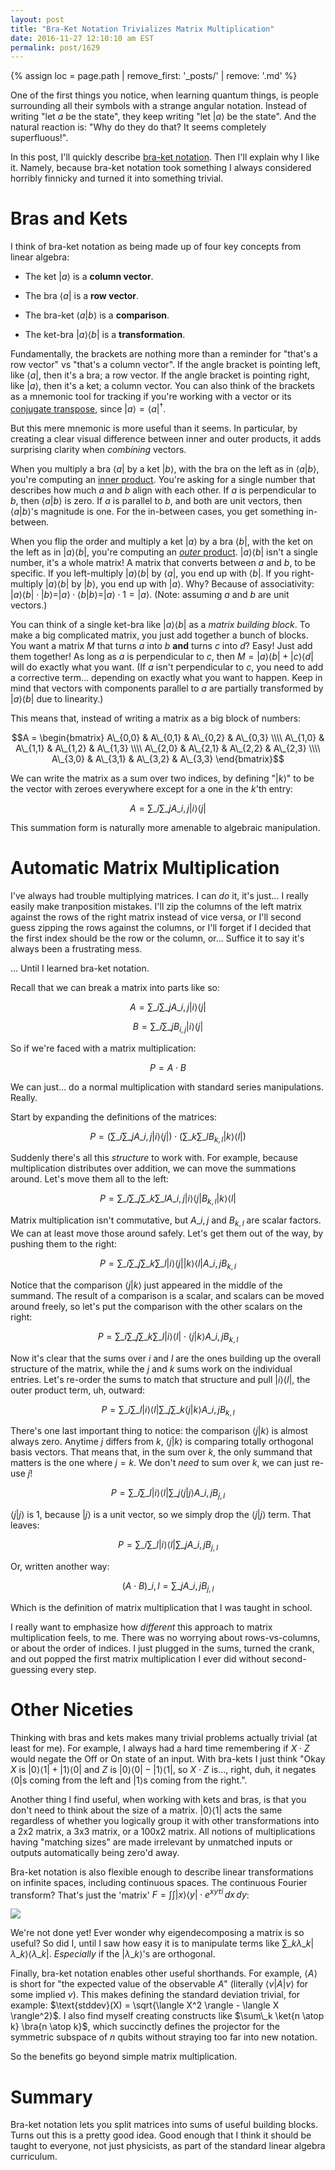 ```yaml
---
layout: post
title: "Bra-Ket Notation Trivializes Matrix Multiplication"
date: 2016-11-27 12:10:10 am EST
permalink: post/1629
---
```


{% assign loc = page.path | remove_first: '_posts/' | remove: '.md' %}

One of the first things you notice, when learning quantum things, is people surrounding all their symbols with a strange angular notation.
Instead of writing "let $a$ be the state", they keep writing "let $|a\rangle$ be the state".
And the natural reaction is: "Why do they do that? It seems completely superfluous!".

In this post, I'll quickly describe [bra-ket notation](https://en.wikipedia.org/wiki/Bra%E2%80%93ket_notation).
Then I'll explain why I like it.
Namely, because bra-ket notation took something I always considered horribly finnicky and turned it into something trivial.

# Bras and Kets

I think of bra-ket notation as being made up of four key concepts from linear algebra:

- The ket $|a\rangle$ is a **column vector**.

- The bra $\langle a|$ is a **row vector**.

- The bra-ket $\langle a| b \rangle$ is a **comparison**.

- The ket-bra $| a \rangle\langle b|$ is a **transformation**.

Fundamentally, the brackets are nothing more than a reminder for "that's a row vector" vs "that's a column vector".
If the angle bracket is pointing left, like $\langle a|$, then it's a bra; a row vector.
If the angle bracket is pointing right, like $| a \rangle$, then it's a ket; a column vector.
You can also think of the brackets as a mnemonic tool for tracking if you're working with a vector or its [conjugate transpose](https://en.wikipedia.org/wiki/Conjugate_transpose), since $| a \rangle = \langle a |^\dagger$.

But this mere mnemonic is more useful than it seems.
In particular, by creating a clear visual difference between inner and outer products, it adds surprising clarity when *combining* vectors.

When you multiply a bra $\langle a |$ by a ket $|b\rangle$, with the bra on the left as in $\langle a | b \rangle$, you're computing an [inner product](https://en.wikipedia.org/wiki/Dot_product).
You're asking for a single number that describes how much $a$ and $b$ align with each other.
If $a$ is perpendicular to $b$, then $\langle a | b \rangle$ is zero.
If $a$ is parallel to $b$, and both are unit vectors, then $\langle a | b \rangle$'s magnitude is one.
For the in-between cases, you get something in-between.

When you flip the order and multiply a ket $| a \rangle$ by a bra $\langle b |$, with the ket on the left as in $| a \rangle\langle b |$, you're computing an [*outer* product](https://en.wikipedia.org/wiki/Outer_product).
$|a\rangle\langle b|$ isn't a single number, it's a whole matrix!
A matrix that converts between $a$ and $b$, to be specific.
If you left-multiply $|a\rangle\langle b|$ by $\langle a |$, you end up with $\langle b |$.
If you right-multiply $|a\rangle\langle b|$ by $|b\rangle$, you end up with $|a\rangle$.
Why?
Because of associativity: $|a\rangle\langle b| \cdot |b \rangle = |a\rangle \cdot \langle b|b \rangle = |a\rangle \cdot 1 = |a\rangle$.
(Note: assuming $a$ and $b$ are unit vectors.)

You can think of a single ket-bra like $| a \rangle \langle b|$ as a *matrix building block*.
To make a big complicated matrix, you just add together a bunch of blocks.
You want a matrix $M$ that turns $a$ into $b$ **and** turns $c$ into $d$?
Easy!
Just add them together!
As long as $a$ is perpendicular to $c$, then $M = |a\rangle \langle b| + |c\rangle \langle d|$ will do exactly what you want.
(If $a$ isn't perpendicular to $c$, you need to add a corrective term... depending on exactly what you want to happen.
Keep in mind that vectors with components parallel to $a$ are partially transformed by $|a\rangle \langle b|$ due to linearity.)

This means that, instead of writing a matrix as a big block of numbers:

$$A = \begin{bmatrix}
A\_{0,0} & A\_{0,1} & A\_{0,2} & A\_{0,3} \\\\
A\_{1,0} & A\_{1,1} & A\_{1,2} & A\_{1,3} \\\\
A\_{2,0} & A\_{2,1} & A\_{2,2} & A\_{2,3} \\\\
A\_{3,0} & A\_{3,1} & A\_{3,2} & A\_{3,3}
\end{bmatrix}$$

We can write the matrix as a sum over two indices, by defining "$|k\rangle$" to be the vector with zeroes everywhere except for a one in the $k$'th entry:

$$A = \sum\_{i} \sum\_{j} A\_{i,j} |i\rangle\langle j|$$

This summation form is naturally more amenable to algebraic manipulation.

# Automatic Matrix Multiplication

I've always had trouble multiplying matrices.
I can *do* it, it's just... I really easily make tranposition mistakes.
I'll zip the columns of the left matrix against the rows of the right matrix instead of vice versa, or I'll second guess zipping the rows against the columns, or I'll forget if I decided that the first index should be the row or the column, or...
Suffice it to say it's always been a frustrating mess.

... Until I learned bra-ket notation.

Recall that we can break a matrix into parts like so:

$$A = \sum\_{i} \sum\_{j} A\_{i,j} |i\rangle\langle j|$$

$$B = \sum\_{i} \sum\_{j} B_{i,j} |i\rangle\langle j|$$

So if we're faced with a matrix multiplication:

$$P = A \cdot B$$

We can just... do a normal multiplication with standard series manipulations.
Really.

Start by expanding the definitions of the matrices:

$$P =
\left( \sum\_{i} \sum\_{j} A\_{i,j} |i\rangle\langle j| \right)
\cdot
\left( \sum\_{k} \sum\_{l} B_{k,l} |k\rangle\langle l| \right)
$$

Suddenly there's all this *structure* to work with.
For example, because multiplication distributes over addition, we can move the summations around.
Let's move them all to the left:

$$
P =
\sum\_{i} \sum\_{j} \sum\_{k} \sum\_{l} A\_{i,j}  |i\rangle\langle j| B_{k,l} |k\rangle\langle l|
$$

Matrix multiplication isn't commutative, but $A\_{i, j}$ and $B_{k, l}$ are scalar factors.
We can at least move those around safely.
Let's get them out of the way, by pushing them to the right:

$$
P =
\sum\_{i} \sum\_{j} \sum\_{k} \sum\_{l} |i\rangle\langle j| |k\rangle\langle l| A\_{i,j}  B_{k,l}
$$

Notice that the comparison $\langle j|k\rangle$ just appeared in the middle of the summand.
The result of a comparison is a scalar, and scalars can be moved around freely, so let's put the comparison with the other scalars on the right:

$$
P =
\sum\_{i} \sum\_{j} \sum\_{k} \sum\_{l} |i\rangle\langle l| \cdot \langle j|k\rangle A\_{i,j} B_{k,l}
$$

Now it's clear that the sums over $i$ and $l$ are the ones building up the overall structure of the matrix, while the $j$ and $k$ sums work on the individual entries.
Let's re-order the sums to match that structure and pull $|i\rangle\langle l|$, the outer product term, uh, outward:

$$
P =
\sum\_{i} \sum\_{l} |i\rangle\langle l| \sum\_{j} \sum\_{k} \langle j|k\rangle A\_{i,j} B_{k,l}
$$

There's one last important thing to notice: the comparison $\langle j | k \rangle$ is almost always zero.
Anytime $j$ differs from $k$, $\langle j | k \rangle$ is comparing totally orthogonal basis vectors.
That means that, in the sum over $k$, the only summand that matters is the one where $j=k$.
We don't *need* to sum over $k$, we can just re-use $j$!

$$
P =
\sum\_{i} \sum\_{l} |i\rangle\langle l| \sum\_{j} \langle j|j\rangle A\_{i,j} B_{j,l}
$$

$\langle j | j \rangle$ is 1, because $|j\rangle$ is a unit vector, so we simply drop the $\langle j | j \rangle$ term.
That leaves:

$$
P =
\sum\_{i} \sum\_{l} |i\rangle\langle l| \sum\_{j} A\_{i,j} B_{j,l}
$$

Or, written another way:

$$(A \cdot B)\_{i, l} = \sum\_{j} A\_{i,j} B_{j,l}$$

Which is the definition of matrix multiplication that I was taught in school.

I really want to emphasize how *different* this approach to matrix multiplication feels, to me.
There was no worrying about rows-vs-columns, or about the order of indices.
I just plugged in the sums, turned the crank, and out popped the first matrix multiplication I ever did without second-guessing every step.

# Other Niceties

Thinking with bras and kets makes many trivial problems actually trivial (at least for me).
For example, I always had a hard time remembering if $X \cdot Z$ would negate the Off or On state of an input.
With bra-kets I just think "Okay $X$ is $|0\rangle\langle 1| + |1\rangle\langle 0|$ and $Z$ is $|0\rangle \langle 0| - |1\rangle \langle 1|$, so $X \cdot Z$ is..., right, duh, it negates $\langle 0 |$s coming from the left and $| 1 \rangle$s coming from the right.".

Another thing I find useful, when working with kets and bras, is that you don't need to think about the size of a matrix.
$|0\rangle \langle 1|$ acts the same regardless of whether you logically group it with other transformations into a 2x2 matrix, a 3x3 matrix, or a 100x2 matrix.
All notions of multiplications having "matching sizes" are made irrelevant by unmatched inputs or outputs automatically being zero'd away.

Bra-ket notation is also flexible enough to describe linear transformations on infinite spaces, including continuous spaces.
The continuous Fourier transform?
That's just the 'matrix' $F = \int \int |x\rangle \langle y | \cdot e^{x y \tau i} \,dx \,dy$:

<img style="max-width:100%; max-height: 196px;" src="/assets/{{ loc }}/fourier-transform-plot.png"/>

We're not done yet!
Ever wonder why eigendecomposing a matrix is so useful?
So did I, until I saw how easy it is to manipulate terms like $\sum\_k \lambda\_k |\lambda\_k\rangle \langle \lambda\_k|$.
*Especially* if the $|\lambda\_k\rangle$'s are orthogonal.

Finally, bra-ket notation enables other useful shorthands.
For example, $\langle A \rangle$ is short for "the expected value of the observable $A$" (literally $\langle v | A | v\rangle$ for some implied $v$).
This makes defining the standard deviation trivial, for example: $\text{stddev}(X) = \sqrt{\langle X^2 \rangle - \langle X \rangle^2}$.
I also find myself creating constructs like $\sum\_k \ket{n \atop k} \bra{n \atop k}$, which succinctly defines the projector for the symmetric subspace of $n$ qubits without straying too far into new notation.

So the benefits go beyond simple matrix multiplication.

# Summary

Bra-ket notation lets you split matrices into sums of useful building blocks.
Turns out this is a pretty good idea.
Good enough that I think it should be taught to everyone, not just physicists, as part of the standard linear algebra curriculum.

